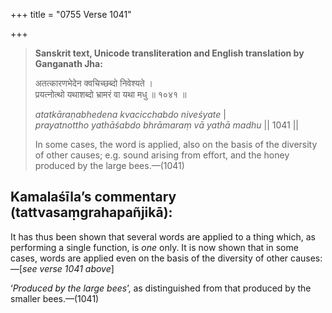 +++
title = "0755 Verse 1041"

+++
> **Sanskrit text, Unicode transliteration and English translation by Ganganath Jha:** 
>
> अतत्कारणभेदेन क्वचिच्छब्दो निवेश्यते ।  
> प्रयत्नोत्थो यथाशब्दो भ्रामरं वा यथा मधु ॥ १०४१ ॥ 
>
> *atatkāraṇabhedena kvacicchabdo niveśyate* \|  
> *prayatnottho yathāśabdo bhrāmaraṃ vā yathā madhu* \|\| 1041 \|\| 
>
> In some cases, the word is applied, also on the basis of the diversity of other causes; e.g. sound arising from effort, and the honey produced by the large bees.—(1041)



## Kamalaśīla’s commentary (tattvasaṃgrahapañjikā):

It has thus been shown that several words are applied to a thing which, as performing a single function, is *one* only. It is now shown that in some cases, words are applied even on the basis of the diversity of other causes:—[*see verse 1041 above*]

‘*Produced by the large bees*’, as distinguished from that produced by the smaller bees.—(1041)


